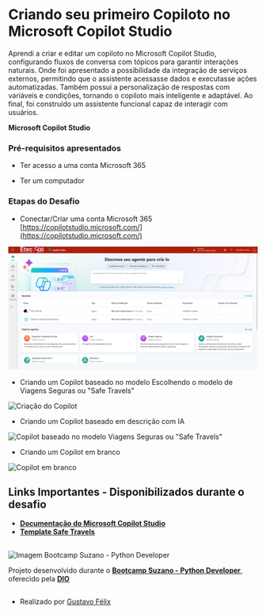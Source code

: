 # Criando seu primeiro Copiloto no Microsoft Copilot Studio

Aprendi a criar e editar um copiloto no Microsoft Copilot Studio, configurando fluxos de conversa com tópicos para garantir interações naturais. Onde foi apresentado a possibilidade da integração de serviços externos, permitindo que o assistente acessasse dados e executasse ações automatizadas. Também possui a personalização de respostas com variáveis e condições, tornando o copiloto mais inteligente e adaptável. Ao final, foi construído um assistente funcional capaz de interagir com usuários.

**Microsoft Copilot Studio**

### Pré-requisitos apresentados

* Ter acesso a uma conta Microsoft 365

* Ter um computador

### Etapas do Desafio

* Conectar/Criar uma conta Microsoft 365 [https://copilotstudio.microsoft.com/](https://copilotstudio.microsoft.com/)

<img src="homePage.png" alt="Imagem da Home page Copilot">

* Criando um Copilot baseado no modelo 
Escolhendo o modelo de Viagens Seguras ou "Safe Travels"

![Criação do Copilot](![image](https://github.com/user-attachments/assets/c610a98a-11d7-4228-a2a3-332a0bfb7571))

* Criando um Copilot baseado em descrição com IA

![Copilot baseado no modelo Viagens Seguras ou "Safe Travels"](![image](https://github.com/user-attachments/assets/e372b014-0c2b-45bb-bcd2-5887d5996934))

* Criando um Copilot em branco

![Copilot em branco](![image](https://github.com/user-attachments/assets/2550eb89-36e2-4cfb-93c5-c751ca96aafd))

## Links Importantes - Disponibilizados durante o desafio

* [**Documentação do Microsoft Copilot Studio**](https://learn.microsoft.com/pt-br/microsoft-copilot-studio/)
* [**Template Safe Travels**](https://learn.microsoft.com/en-us/microsoft-copilot-studio/template-safe-travels)

##

![Imagem Bootcamp Suzano - Python Developer](https://assets.dio.me/wqFNFD1_7AKN1MpbZvurY1cUcpUXQ2ELMfW5Bi9R8VM/f:webp/h:120/q:80/L3RyYWNrcy9lN2MzZjVkNy0yMTEwLTQ3N2YtYmYxMS0wNjg3MjQzMjZjYzEucG5n)

Projeto desenvolvido durante o [**Bootcamp Suzano - Python Developer**](https://www.dio.me/bootcamp/suzano-python-developer), oferecido pela [**DIO**](https://www.dio.me/)

##

- Realizado por [Gustavo Félix](https://github.com/Gustavo-Felix)
